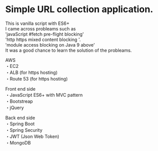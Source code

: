 # Simple URL collection application.

This is vanilla script with ES6+ <br>
I came across probleams such as  <br>
  'javaScript #fetch pre-flight blocking'  <br>
  'http https mixed content blocking '. <br>
  'module access blocking on Java 9 above' <br>
It was a good chance to learn the solution of the probleams. <br>

AWS<br>
 ・EC2 <br>
 ・ALB (for https hosting)<br>
 ・Route 53 (for https hosting)<br>

Front end side <br>
 ・JavaScript ES6+ with MVC pattern<br>
 ・Bootstreap <br>
 ・jQuery <br>

Back end side <br>
 ・Spring Boot <br>
 ・Spring Security <br>
 ・JWT (Json Web Token) <br>
 ・MongoDB <br>
